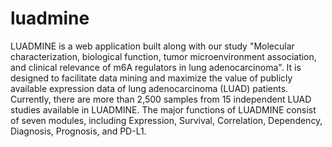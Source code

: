 # luadmine


LUADMINE is a web application built along with our study "Molecular characterization, biological function, tumor microenvironment association, and clinical relevance of m6A regulators in lung adenocarcinoma". It is designed to facilitate data mining and maximize the value of publicly available expression data of lung adenocarcinoma (LUAD) patients. Currently, there are more than 2,500 samples from 15 independent LUAD studies available in LUADMINE. The major functions of LUADMINE consist of seven modules, including Expression, Survival, Correlation, Dependency, Diagnosis, Prognosis, and PD-L1.
